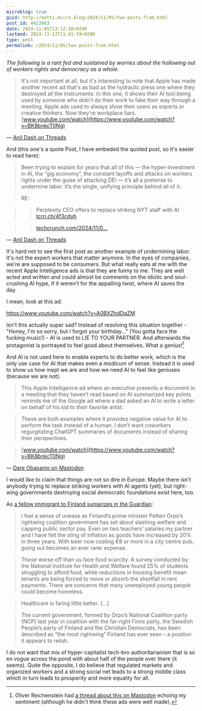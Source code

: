 ```yaml
---
microblog: true
guid: http://matti.micro.blog/2024/11/05/two-posts-from.html
post_id: 4422063
date: 2024-11-05T13:12:38+0200
lastmod: 2024-11-13T11:41:59+0200
type: post
permalink: /2024/11/05/two-posts-from.html
---
```


_The following is a rant fed and sustained by worries about the hollowing out of workers rights and democracy as a whole._

>It's not important at all, but it's interesting to note that Apple has made another recent ad that's as bad as the hydraulic press one where they destroyed all the instruments. In this one, it shows their AI tool being used by someone who didn't do their work to fake their way through a meeting.  Apple ads used to always show their users as experts or creative thinkers. Now they're workplace liars. [www.youtube.com/watch](https://www.youtube.com/watch?v=BK8bnkcT0Ng)

— [Anil Dash on Threads](https://www.threads.net/@anildash/post/DB-Zq48MCCf)

And (this one's a quote Post, I have embeded the quoted post, so it's easier to read here):

>Been trying to explain for years that all of this — the hyper-investment in AI, the “gig economy”, the constant layoffs and attacks on workers rights under the guise of attacking DEI — it’s all a pretense to undermine labor. It’s the single, unifying principle behind all of it.

>RE:

>>Perplexity CEO offers to replace striking NYT staff with AI [tcrn.ch/4f3cdyh](https://tcrn.ch/4f3cdyh)

>>[techcrunch.com/2024/11/0...](https://techcrunch.com/2024/11/04/perplexity-ceo-offers-ai-companys-services-to-replace-striking-nyt-staff/)

— [Anil Dash on Threads](https://www.threads.net/@anildash/post/DB94aVyPaA1)

It's hard not to see the first post as another example of undermining labor. It's not the expert workers that matter anymore. In the eyes of companies, we're are supposed to be consumers. But what really eats at me with the recent Apple Intelligence ads is that they are funny to me. They are well acted and written and could almost be comments on the idiotic and soul-crushing AI hype, if it weren't for the appalling twist, where AI saves the day.

I mean, look at this ad:

https://www.youtube.com/watch?v=A0BXZhdDqZM

Isn't this actually super sad? Instead of resolving this situation together - "Honey, I'm so sorry, but I forgot your birthday..." (You gotta face the fucking music!) - AI is used to LIE TO YOUR PARTNER. And afterwards the protagonist is portrayed to feel good about themselves. What a genius![^1-2024-11-05-rant]

And AI is not used here to enable experts to do better work, which is the only use case for AI that makes even a modicum of sense. Instead it is used to show us how inept we are and how we need AI to feel like geniuses (because we are not).

>This Apple Intelligence ad where an executive presents a document in a meeting that they haven’t read based on AI summarized key points reminds me of the Google ad where a dad asked an AI to write a letter on behalf of his kid to their favorite artist.

>These are both examples where it provides negative value for AI to perform the task instead of a human. I don’t want coworkers regurgitating ChatGPT summaries of documents instead of sharing their perspectives.

>[www.youtube.com/watch](https://www.youtube.com/watch?v=BK8bnkcT0Ng)

— [Dare Obasanjo on Mastodon](https://mas.to/@carnage4life/113429498156982872)

I would like to claim that things are not so dire in Europe. Maybe there isn't anybody trying to replace striking workers with AI agents (yet), but right-wing governments destroying social democratic foundations exist here, too.

As [a fellow immigrant to Finland sumarizes in the Guardian](https://www.theguardian.com/commentisfree/2024/nov/04/finland-progressive-rightwing-government):

>I feel a sense of unease as Finland’s prime minister Petteri Orpo’s rightwing coalition government has set about slashing welfare and capping public sector pay. Even on two teachers’ salaries my partner and I have felt the sting of inflation as goods have increased by 20% in three years. With beer now costing €8 or more in a city centre pub, going out becomes an ever rarer expense.

>Those worse off than us face food scarcity. A survey conducted by the National Institute for Health and Welfare found 25% of students struggling to afford food, while reductions in housing benefit mean tenants are being forced to move or absorb the shortfall in rent payments. There are concerns that many unemployed young people could become homeless.

>Healthcare is faring little better. [...]

>The current government, formed by Orpo’s National Coalition party (NCP) last year in coalition with the far-right Finns party, the Swedish People’s party of Finland and the Christian Democrats, has been described as “the most rightwing” Finland has ever seen – a position it appears to relish.

I do not want that mix of hyper-capitalist tech-bro authoritarianism that is so en vogue across the pond with about half of the people over there (it seems). Quite the opposite, I do believe that regulated markets and organized workers and a strong social net leads to a strong middle class which in turn leads to prosperity and more equality for all.

[^1-2024-11-05-rant]: Oliver Reichenstein had [a thread about this on Mastodon](https://mastodon.social/@reichenstein/113429691625220192) echoing my sentiment (although he didn't think these ads were well made).

